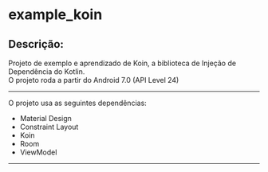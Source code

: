 # example_koin
Descrição:
----------
Projeto de exemplo e aprendizado de Koin, a biblioteca de Injeção de Dependência do Kotlin. <br>
O projeto roda a partir do Android 7.0 (API Level 24)

<hr>

O projeto usa as seguintes dependências:
* Material Design
* Constraint Layout
* Koin
* Room
* ViewModel

<hr>
